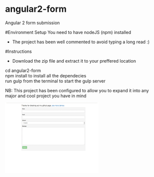 # angular2-form
Angular 2 form submission

#Environment Setup
You need to have nodeJS (npm) installed
<ul>
<li>The project has been well commented to avoid typing a long read :) </li>
</ul>

#Instructions
<ul>
<li>Download the zip file and extract it to your preffered location </li>
</ul>
cd angular2-form <br>
npm install</blockqoute> to install all the dependecies <br>
run gulp from the terminal to start the gulp server <br>

NB: This project has been configured to allow you to expand it into any major and cool project you have in mind <br>

<img src="anim.gif" alt="animation" style="width:304px;height:228px;">
